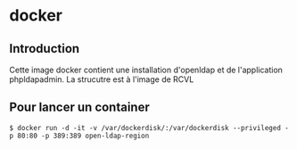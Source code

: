 # docker #

## Introduction ##

Cette image docker contient une installation d'openldap et de l'application phpldapadmin. La strucutre est à l'image de RCVL

## Pour lancer un container ##

`$ docker run -d -it -v /var/dockerdisk/:/var/dockerdisk --privileged -p 80:80 -p 389:389 open-ldap-region`

